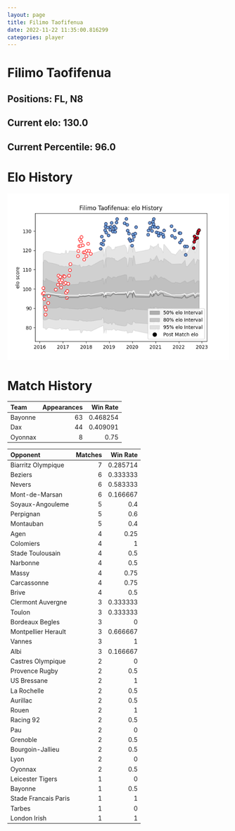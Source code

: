 ```yaml
---  
layout: page  
title: Filimo Taofifenua  
date: 2022-11-22 11:35:00.816299  
categories: player  
---
```

# Filimo Taofifenua

## Positions: FL, N8

## Current elo: 130.0

## Current Percentile: 96.0

# Elo History


![elo history](history_FilimoTaofifenua.png)
# Match History


| Team    |   Appearances |   Win Rate |
|:--------|--------------:|-----------:|
| Bayonne |            63 |   0.468254 |
| Dax     |            44 |   0.409091 |
| Oyonnax |             8 |   0.75     |

| Opponent             |   Matches |   Win Rate |
|:---------------------|----------:|-----------:|
| Biarritz Olympique   |         7 |   0.285714 |
| Beziers              |         6 |   0.333333 |
| Nevers               |         6 |   0.583333 |
| Mont-de-Marsan       |         6 |   0.166667 |
| Soyaux-Angouleme     |         5 |   0.4      |
| Perpignan            |         5 |   0.6      |
| Montauban            |         5 |   0.4      |
| Agen                 |         4 |   0.25     |
| Colomiers            |         4 |   1        |
| Stade Toulousain     |         4 |   0.5      |
| Narbonne             |         4 |   0.5      |
| Massy                |         4 |   0.75     |
| Carcassonne          |         4 |   0.75     |
| Brive                |         4 |   0.5      |
| Clermont Auvergne    |         3 |   0.333333 |
| Toulon               |         3 |   0.333333 |
| Bordeaux Begles      |         3 |   0        |
| Montpellier Herault  |         3 |   0.666667 |
| Vannes               |         3 |   1        |
| Albi                 |         3 |   0.166667 |
| Castres Olympique    |         2 |   0        |
| Provence Rugby       |         2 |   0.5      |
| US Bressane          |         2 |   1        |
| La Rochelle          |         2 |   0.5      |
| Aurillac             |         2 |   0.5      |
| Rouen                |         2 |   1        |
| Racing 92            |         2 |   0.5      |
| Pau                  |         2 |   0        |
| Grenoble             |         2 |   0.5      |
| Bourgoin-Jallieu     |         2 |   0.5      |
| Lyon                 |         2 |   0        |
| Oyonnax              |         2 |   0.5      |
| Leicester Tigers     |         1 |   0        |
| Bayonne              |         1 |   0.5      |
| Stade Francais Paris |         1 |   1        |
| Tarbes               |         1 |   0        |
| London Irish         |         1 |   1        |